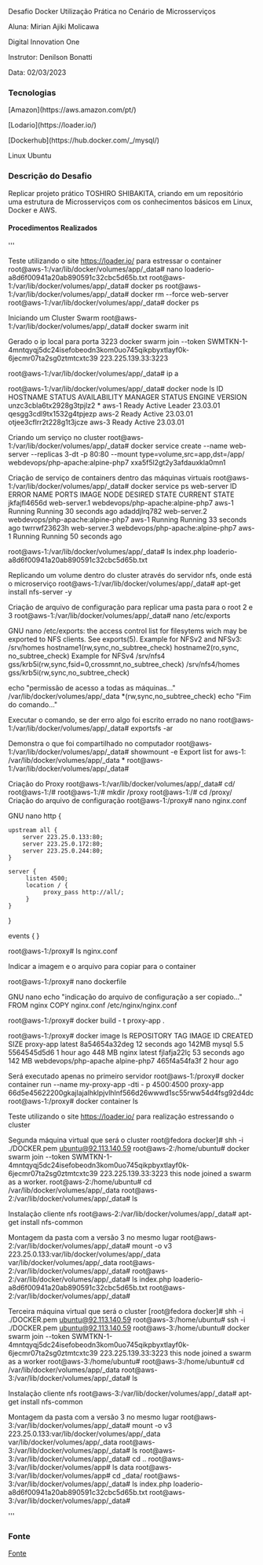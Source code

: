 <p>Desafio Docker Utilização Prática no Cenário de Microsserviços
<p>Aluna: Mirian Ajiki Molicawa </p>
<p>Digital Innovation One </p>
<p>Instrutor: Denilson Bonatti</p>
<p>Data: 02/03/2023 </p>

### Tecnologias 
<p> [Amazon](https://aws.amazon.com/pt/)
<p> [Lodario](https://loader.io/)
<p> [Dockerhub](https://hub.docker.com/_/mysql/)
<p> Linux Ubuntu

### Descrição do Desafio
<p> Replicar projeto prático TOSHIRO SHIBAKITA, criando em um repositório uma estrutura de Microsserviços com os conhecimentos básicos em Linux, Docker e AWS.  

#### Procedimentos Realizados
'''

Teste utilizando o site https://loader.io/ para estressar o container
root@aws-1:/var/lib/docker/volumes/app/_data# nano loaderio-a8d6f00941a20ab890591c32cbc5d65b.txt
root@aws-1:/var/lib/docker/volumes/app/_data#  docker ps
root@aws-1:/var/lib/docker/volumes/app/_data#  docker rm --force web-server
root@aws-1:/var/lib/docker/volumes/app/_data#  docker ps

Iniciando um Cluster Swarm
root@aws-1:/var/lib/docker/volumes/app/_data#  docker swarm init

Gerado o ip local para porta 3223
docker swarm join --token SWMTKN-1-4mntqyqj5dc24isefobeodn3kom0uo745qikpbyxtlayf0k-6jecmr07ta2sg0ztmtcxtc39 
223.225.139.33:3223

root@aws-1:/var/lib/docker/volumes/app/_data# ip a

root@aws-1:/var/lib/docker/volumes/app/_data# docker node ls
ID			   HOSTNAME 	STATUS 	AVAILABILITY 	MANAGER STATUS 	ENGINE VERSION
unzc3cbla6tx2928g3tpjlz2 * aws-1 	Ready	Active		Leader	 	23.03.01
qesgg3cdl9tx1532g4tpjezp   aws-2 	Ready	Active		 		23.03.01
otjee3cflrr2t228g1t3jcze   aws-3 	Ready	Active	         		23.03.01


Criando um serviço no cluster
root@aws-1:/var/lib/docker/volumes/app/_data# docker service create --name web-server --replicas 3-dt -p 80:80
--mount type=volume,src=app,dst=/app/ webdevops/php-apache:alpine-php7
xxa5f5l2gt2y3afdauxkla0mn1

Criação de serviço de containers dentro das máquinas virtuais
root@aws-1:/var/lib/docker/volumes/app/_data# docker service ps web-server
ID ERROR  NAME PORTS  	IMAGE NODE DESIRED STATE CURRENT STATE
jkfajfl4656d web-server.1 webdevops/php-apache:alpine-php7 aws-1  Running Running 30 seconds ago
adaddjlrq782 web-server.2 webdevops/php-apache:alpine-php7 aws-1  Running Running 33 seconds ago
twrrwf23623h web-server.3 webdevops/php-apache:alpine-php7 aws-1  Running Running 50 seconds ago

root@aws-1:/var/lib/docker/volumes/app/_data# ls
index.php loaderio-a8d6f00941a20ab890591c32cbc5d65b.txt

Replicando um volume dentro do cluster através do servidor nfs, onde está o microserviço
root@aws-1:/var/lib/docker/volumes/app/_data# apt-get install nfs-server -y

Criação de arquivo de configuração para replicar uma pasta para o root 2 e 3 
root@aws-1:/var/lib/docker/volumes/app/_data# nano /etc/exports

GNU nano 
/etc/exports: the access control list for filesytems wich may be exported
to NFS clients. See exports(5).
Example for NFSv2 and NFSv3:
/srv/homes hostname1(rw,sync,no_subtree_check) hostname2(ro,sync, no_subtree_check)
Example for NFSv4
/srv/nfs4 gss/krb5i(rw,sync,fsid=0,crossmnt,no_subtree_check)
/srv/nfs4/homes gss/krb5i(rw,sync,no_subtree_check)

echo "permissão de acesso a todas as máquinas..."
/var/lib/docker/volumes/app/_data *(rw,sync,no_subtree_check)
echo "Fim do comando..."

Executar o comando, se der erro algo foi escrito errado no nano
root@aws-1:/var/lib/docker/volumes/app/_data# exportsfs -ar

Demonstra o que foi compartilhado no computador
root@aws-1:/var/lib/docker/volumes/app/_data# showmount -e
Export list for aws-1:
/var/lib/docker/volumes/app/_data *
root@aws-1:/var/lib/docker/volumes/app/_data#

Criação do Proxy
root@aws-1:/var/lib/docker/volumes/app/_data# cd/
root@aws-1:/#
root@aws-1:/# mkdir /proxy
root@aws-1:/# cd /proxy/
Criação do arquivo de configuração 
root@aws-1:/proxy# nano nginx.conf

GNU nano
http {
   
    upstream all {
        server 223.25.0.133:80;
        server 223.25.0.172:80;
        server 223.25.0.244:80;
    }

    server {
         listen 4500;
         location / {
              proxy_pass http://all/;
         }
    }

}

events { }

root@aws-1:/proxy# ls
nginx.conf

Indicar a imagem e o arquivo para copiar para o container

root@aws-1:/proxy# nano dockerfile

GNU nano
echo "indicação do arquivo de configuração a ser copiado..."
FROM nginx
COPY nginx.conf /etc/nginx/nginx.conf

root@aws-1:/proxy# docker build - t proxy-app .

root@aws-1:/proxy# docker image ls
REPOSITORY TAG IMAGE ID CREATED SIZE
proxy-app latest 8a54654a32deg 12 seconds ago 142MB
mysql 5.5 5564545d5d6 1 hour ago 448 MB
nginx latest fjlafja22lç 53 seconds ago 142 MB
webdevops/php-apache alpine-php7 465f4a54fa3f 2 hour ago

Será executado apenas no primeiro servidor
root@aws-1:/proxy# docker container run --name my-proxy-app -dti - p 4500:4500 proxy-app
66d5e45622200gkajlajalhklpjvlhlnf566d26wwwd1sc55rww54d4fsg92d4dc
root@aws-1:/proxy# docker container ls

Teste utilizando o site https://loader.io/ para realização estressando o cluster

Segunda máquina virtual que será o cluster
root@fedora docker]# shh -i ./DOCKER.pem ubuntu@92.113.140.59
root@aws-2:/home/ubuntu# docker swarm join --token SWMTKN-1-4mntqyqj5dc24isefobeodn3kom0uo745qikpbyxtlayf0k-6jecmr07ta2sg0ztmtcxtc39 
223.225.139.33:3223
this node joined a swarm as a worker.
root@aws-2:/home/ubuntu# cd /var/lib/docker/volumes/app/_data
root@aws-2:/var/lib/docker/volumes/app/_data# ls

Instalação cliente nfs
root@aws-2:/var/lib/docker/volumes/app/_data# apt-get install nfs-common

Montagem da pasta com a versão 3 no mesmo lugar
root@aws-2:/var/lib/docker/volumes/app/_data# mount -o v3 223.25.0.133:var/lib/docker/volumes/app/_data var/lib/docker/volumes/app/_data
root@aws-2:/var/lib/docker/volumes/app/_data# 
root@aws-2:/var/lib/docker/volumes/app/_data# ls
index.php loaderio-a8d6f00941a20ab890591c32cbc5d65b.txt
root@aws-2:/var/lib/docker/volumes/app/_data#

Terceira máquina virtual que será o cluster
[root@fedora docker]# shh -i ./DOCKER.pem ubuntu@92.113.140.59
root@aws-3:/home/ubuntu# ssh -i ./DOCKER.pem ubuntu@92.113.140.59
root@aws-3:/home/ubuntu# docker swarm join --token SWMTKN-1-4mntqyqj5dc24isefobeodn3kom0uo745qikpbyxtlayf0k-6jecmr07ta2sg0ztmtcxtc39 
223.225.139.33:3223
this node joined a swarm as a worker
root@aws-3:/home/ubuntu#
root@aws-3:/home/ubuntu# cd /var/lib/docker/volumes/app/_data
root@aws-3:/var/lib/docker/volumes/app/_data# ls

Instalação cliente nfs
root@aws-3:/var/lib/docker/volumes/app/_data# apt-get install nfs-common

Montagem da pasta com a versão 3 no mesmo lugar
root@aws-3:/var/lib/docker/volumes/app/_data# mount -o v3 223.25.0.133:var/lib/docker/volumes/app/_data var/lib/docker/volumes/app/_data
root@aws-3:/var/lib/docker/volumes/app/_data# ls
root@aws-3:/var/lib/docker/volumes/app/_data# cd ..
root@aws-3:/var/lib/docker/volumes/app# ls
data
root@aws-3:/var/lib/docker/volumes/app# cd _data/
root@aws-3:/var/lib/docker/volumes/app/_data# ls
index.php loaderio-a8d6f00941a20ab890591c32cbc5d65b.txt
root@aws-3:/var/lib/docker/volumes/app/_data#

'''

### Fonte
[Fonte](https://github.com/denilsonbonatti/toshiro-shibakita)